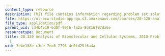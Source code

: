 ```yaml
---
content_type: resource
description: This file contains information regarding problem set solutions 1.
file: https://ol-ocw-studio-app-qa.s3.amazonaws.com/courses/20-320-analysis-of-biomolecular-and-cellular-systems-fall-2012/7e4e138ec3de7ea077964e0fd25f6a4a_MIT20_320F12_Fa2010_PS1_so.pdf
file_type: application/pdf
parent_uid: cd4b4519-6d0f-99f6-fa2a-8d816797da6e
resourcetype: Document
title: 20.320 Analysis of Biomolecular and Cellular Systems, 2010 Problem Set Solutions
  1
uid: 7e4e138e-c3de-7ea0-7796-4e0fd25f6a4a
---
```

